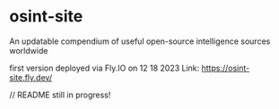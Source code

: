 # osint-site
An updatable compendium of useful open-source intelligence sources worldwide

first version deployed via Fly.IO on 12 18 2023
Link: https://osint-site.fly.dev/

// README still in progress!

